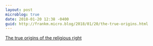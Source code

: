 ```yaml
---
layout: post
microblog: true
date: 2018-01-20 12:38 -0400
guid: http://frankm.micro.blog/2018/01/20/the-true-origins.html
---
```

[The true origins of the religious right ](https://www.youtube.com/watch?v=_Gf4jN1xoSo&feature=share)

